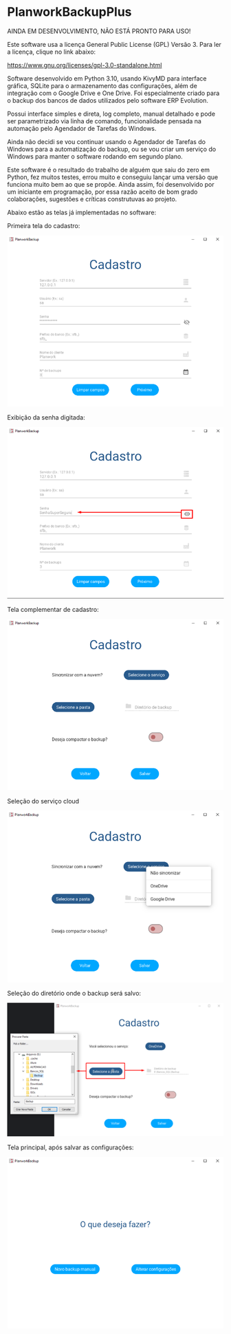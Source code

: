 # PlanworkBackupPlus

AINDA EM DESENVOLVIMENTO, NÃO ESTÁ PRONTO PARA USO!

Este software usa a licença General Public License (GPL) Versão 3. Para ler a licença, clique no link abaixo:

https://www.gnu.org/licenses/gpl-3.0-standalone.html

Software desenvolvido em Python 3.10, usando KivyMD para interface gráfica, SQLite para o armazenamento das configurações, além de integração com o Google Drive e One Drive. Foi especialmente criado para o backup dos bancos de dados utilizados pelo software ERP Evolution.

Possui interface simples e direta, log completo, manual detalhado e pode ser parametrizado via linha de comando, funcionalidade pensada na automação pelo Agendador de Tarefas do Windows.

Ainda não decidi se vou continuar usando o Agendador de Tarefas do Windows para a automatização do backup, ou se vou criar um serviço do Windows para manter o software rodando em segundo plano.

Este software é o resultado do trabalho de alguém que saiu do zero em Python, fez muitos testes, errou muito e conseguiu lançar uma versão que funciona muito bem ao que se propõe. Ainda assim, foi desenvolvido por um iniciante em programação, por essa razão aceito de bom grado colaborações, sugestões e críticas construtuvas ao projeto.

Abaixo estão as telas já implementadas no software:

Primeira tela do cadastro:

![Tela inicial de cadastro](https://github.com/osenhorn/PlanworkBackupPlus/blob/master/prints/1.png)

Exibição da senha digitada:

![Exibição da senha digitada](https://github.com/osenhorn/PlanworkBackupPlus/blob/master/prints/2.png)

Tela complementar de cadastro:

![Tela complementar de cadastro](https://github.com/osenhorn/PlanworkBackupPlus/blob/master/prints/3.png)

Seleção do serviço cloud

![Seleção do serviço cloud](https://github.com/osenhorn/PlanworkBackupPlus/blob/master/prints/4.png)

Seleção do diretório onde o backup será salvo:

![Seleção do diretório onde o backup será salvo](https://github.com/osenhorn/PlanworkBackupPlus/blob/master/prints/5.png)

Tela principal, após salvar as configurações:

![Tela principal, após salvar as configurações](https://github.com/osenhorn/PlanworkBackupPlus/blob/master/prints/6.png)
